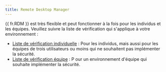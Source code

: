 ```yaml
---
title: Remote Desktop Manager
---
```

{{ fr.RDM }} est très flexible et peut fonctionner à la fois pour les individus et les équipes. Veuillez suivre la liste de vérification qui s'applique à votre environnement :  

* [Liste de vérification individuelle](/fr/rdm/windows/getting-started/checklist-individuals/) : Pour les individus, mais aussi pour les équipes de trois utilisateurs ou moins qui ne souhaitent pas implémenter la sécurité. 
* [Liste de vérification équipe](/fr/rdm/windows/getting-started/checklist-teams/) : P our un environnement d'équipe qui souhaite implémenter la sécurité. 

